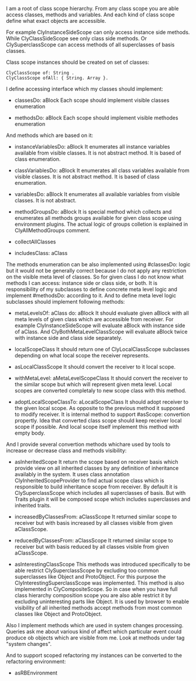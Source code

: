 I am a root of class scope hierarchy.
From any class scope you are able access classes, methods and variables. 
And each kind of class scope define what exact objects are accessible.

For example ClyInstanceSideScope can only access instance side methods. While ClyClassSideScope see only class side methods.
Or ClySuperclassScope can access methods of all superclasses of basis classes. 

Class scope instances should be created on set of classes:

	ClyClassScope of: String .
	ClyClassScope ofAll: { String. Array }.

I define accessing interface which my classes should implement: 

- classesDo: aBlock 
Each scope should implement visible classes enumeration

- methodsDo: aBlock
Each scope should implement visible methodes enumeration

And methods which are based on it:

- instanceVariablesDo: aBlock
It enumerates all instance variables available from visible classes. It is not abstract method. It is based of class enumeration.

- classVariablesDo: aBlock
It enumerates all class variables available from visible classes. It is not abstract method. It is based of class enumeration.

- variablesDo: aBlock
It enumerates all available variables from visible classes. It is not abstract.

- methodGroupsDo: aBlock 
It is special method which collects and enumerates all methods groups available for given class scope using environment plugins. The actual logic of groups colletion is explained in ClyAllMethodGroups comment.

- collectAllClasses

- includesClass: aClass

The methods enumeration can be also implemented using #classesDo: logic but it would not be generally correct because I do not apply any restriction on the visible meta level of classes. 
So for given class I do not know what methods I can access: instance side or class side, or both. 
It is responsibility of my subclasses to define concrete meta level logic and implement #methodsDo: according to it. 
And to define meta level logic subclasses should implement following methods:

- metaLevelsOf: aClass do: aBlock
It should evaluate given aBlock with all meta levels of given class which are accessible from receiver. For example ClyInstanceSideScope will evaluate aBlock with instance side of aClass. And ClyBothMetaLevelClassScope will evaluate aBlock twice with instance side and class side separately.

- localScopeClass 
It should return one of ClyLocalClassScope subclasses depending on what local scope the receiver represents.

- asLocalClassScope 
It should convert the receiver to it local scope.

- withMetaLevel: aMetaLevelScopeClass
It should convert the receiver to the similar scope but which will represent given meta level. Local scopes are converted completaly to new scope class with this method.

- adoptLocalScopeClassTo: aLocalScopeClass
It should adopt receiver to the given local scope. As opposite to the previous method it supposed to modify receiver.
It is internal method to support #asScope: convertion propertly. Idea that converted class scope should keep receiver local scope if possible. And local scope itself implement this method with empty body.

And I provide several convertion methods whichare used by tools to increase or decrease class and methods visibility:

- asInheritedScope
It return the scope based on receiver basis which provide view on all inherited classes by any definition of inheritance availably in the system. It uses class annotation ClyInheritedScopeProvider to find actual scope class which is responsible to build inheritance scope from receiver. By default it is ClySuperclassScope which includes all superclasses of basis. But with Traits plugin it will be composed scope which includes superclasses and inherited traits. 

- increasedByClassesFrom: aClassScope 
It returned similar scope to receiver but with basis increased by all classes visible from given aClassScope. 
 
- reducedByClassesFrom: aClassScope
It returned similar scope to receiver but with basis reduced by all classes visible from given aClassScope.

- asInterestingClassScope
This methods was introduced specifically to be able restrict ClySuperclassScope by excluding too common superclasses like Object and ProtoObject. For this purpose the ClyInterestingSuperclassScope was implemented. 
This method is also implemented in ClyCompositeScope. So in case when you have full class hierarchy composition scope you are also able restrict it by excluding uninteresting parts like Object.
It is used by browser to enable visibility of all inherited methods accept methods from most common classes like Object and ProtoObject.

Also I implement methods which are used in system changes processing. Queries ask me about various kind of affect which particular event could produce ob objects which are visible from me. Look at methods under tag "system changes".

And to support scoped refactoring my instances can be converted to the refactoring environment:
- asRBEnvironment 